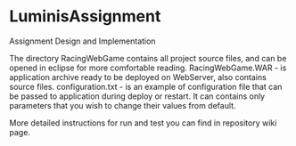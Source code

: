 LuminisAssignment
=================

Assignment Design and Implementation

The directory RacingWebGame contains all project source files, and can be opened in eclipse for more comfortable reading.
RacingWebGame.WAR - is application archive ready to be deployed on WebServer, also contains source files.
configuration.txt - is an example of configuration file that can be passed to application during deploy or restart. It can contains only parameters that you wish to change their values from default.

More detailed instructions for run and test you can find in repository wiki page.
